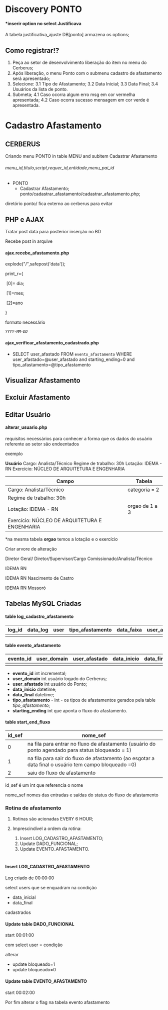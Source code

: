 #	Discovery PONTO



####	*inserir option no select Justificava

A tabela justificativa_ajuste DB[ponto] armazena os options;

##	Como registrar!?

1. Peça ao setor de desenvolvimento liberação do item no menu do Cerberus;
2. Após liberação, o menu Ponto com o submenu cadastro de afastamento será apresentado;
3. Selecione:
   3.1 Tipo de Afastamento;
    3.2 Data Inicial;
    3.3 Data Final;
    3.4 Usuários da lista de ponto.
4. Submeta;
   4.1 Caso ocorra algum erro msg em cor vermelha apresentada;
    4.2 Caso ocorra sucesso mensagem em cor verde é apresentada.

#	Cadastro Afastamento

##	CERBERUS

Criando menu PONTO in table MENU and subitem Cadastrar Afastamento

######	menu_id,titulo,script,requer_id,entidade,menu_pai_id



* PONTO 
  * Cadastrar Afastamento; ponto/cadastrar_afastamento/cadastrar_afastamento.php;

diretório ponto/ fica externo ao cerberus para evitar

##	PHP e AJAX

Tratar post data para posterior inserção no BD

Recebe post in arquive 

####	ajax.recebe_afastamento.php

explode("/",safepost('data'));

print_r={

​	[0]= dia;

​	[1]=mes;

​	[2]=ano

}

formato necessário

*`YYYY-MM-DD`*

####	ajax_verificar_afastamento_cadastrado.php



* SELECT user_afastado FROM `evento_afastamento` WHERE user_afastado=@user_afastado and starting_ending=0 and tipo_afastamento=@tipo_afastamento



##	Visualizar Afastamento



##	Excluir Afastamento



##	Editar Usuário



####	alterar_usuario.php



requisitos necessários para conhecer a forma que os dados do usuário referente ao setor são endeentados

exemplo

**Usuário**
Cargo: Analista/Técnico
Regime de trabalho: 30h
Lotação: IDEMA - RN
Exercício: NÚCLEO DE ARQUITETURA E ENGENHARIA

| Campo                                         | Tabela         |
| --------------------------------------------- | -------------- |
| Cargo: Analista/Técnico                       | categoria = 2  |
| Regime de trabalho: 30h                       |                |
| Lotação: IDEMA - RN                           | orgao de 1 a 3 |
| Exercício: NÚCLEO DE ARQUITETURA E ENGENHARIA |                |

*na mesma tabela **orgao** temos a lotação e o exercício

Criar arvore de alteração

Diretor Geral/ Diretor/Supervisor/Cargo Comissionado/Analista/Técnico



IDEMA RN

IDEMA RN Nascimento de Castro

IDEMA RN Mossoró







##	Tabelas MySQL Criadas

####	table log_cadastro_afastamento

| log_id | data_log | user | tipo_afastamento | data_faixa | user_afastado | evento |
| ------ | -------- | ---- | ---------------- | ---------- | ------------- | ------ |
|        |          |      |                  |            |               |        |



####	table evento_afastamento



| evento_id | user_domain | user_afastado | data_inicio | data_final | tipo_afastamento | starting_ending |
| --------- | ----------- | ------------- | ----------- | ---------- | ---------------- | --------------- |
|           |             |               |             |            |                  |                 |

* <b>evento_id</b>	int incremental;
* <b>user_domain</b> int usuário logado do Cerberus;
* <b>user_afastado</b> int usuário do Ponto;
* <b>data_inicio</b> datetime;
* <b>data_final</b> datetime;
* <b>tipo_afastamento</b> - int - os tipos de afastamentos gerados pela table <i>tipo_afastamento</i>;
* <b>starting_ending</b> int que aponta o fluxo do afastamento.



####	table start_end_fluxo 

| id_sef | nome_sef                                                     |
| ------ | ------------------------------------------------------------ |
| 0      | na fila para entrar no fluxo de afastamento (usuário do ponto agendado para status bloqueado = 1) |
| 1      | na fila para sair do fluxo de afastamento (ao esgotar a data final o usuário tem campo bloqueado =0) |
| 2      | saiu do fluxo de afastamento                                 |

id_sef é um int que referencia o nome

nome_sef nomes das entradas e saídas do status do fluxo de afastamento

###	Rotina de afastamento

1. Rotinas são acionadas EVERY 6 HOUR;

2. Imprescindível a ordem da rotina:
   1. Insert LOG_CADASTRO_AFASTAMENTO;
   2. Update DADO_FUNCIONAL;
   3. Update EVENTO_AFASTAMENTO.



#	

####	Insert LOG_CADASTRO_AFASTAMENTO

Log criado de 00:00:00

select users que se enquadram na condição

* data_inicial
* data_final

cadastrados 

####	Update table DADO_FUNCIONAL

start 00:01:00

com select user = condição

alterar

* update bloqueado=1 
* update bloqueado=0

####	Update table EVENTO_AFASTAMENTO

start 00:02:00

Por fim alterar o flag na tabela evento afastamento
